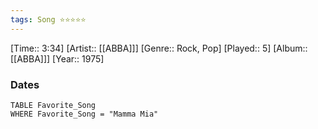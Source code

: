 ```yaml
---
tags: Song ⭐⭐⭐⭐⭐ 
---
```

[Time:: 3:34]
[Artist:: [[ABBA]]]
[Genre:: Rock, Pop]
[Played:: 5]
[Album:: [[ABBA]]]
[Year:: 1975]
### Dates
````dataview
TABLE Favorite_Song
WHERE Favorite_Song = "Mamma Mia"
````
